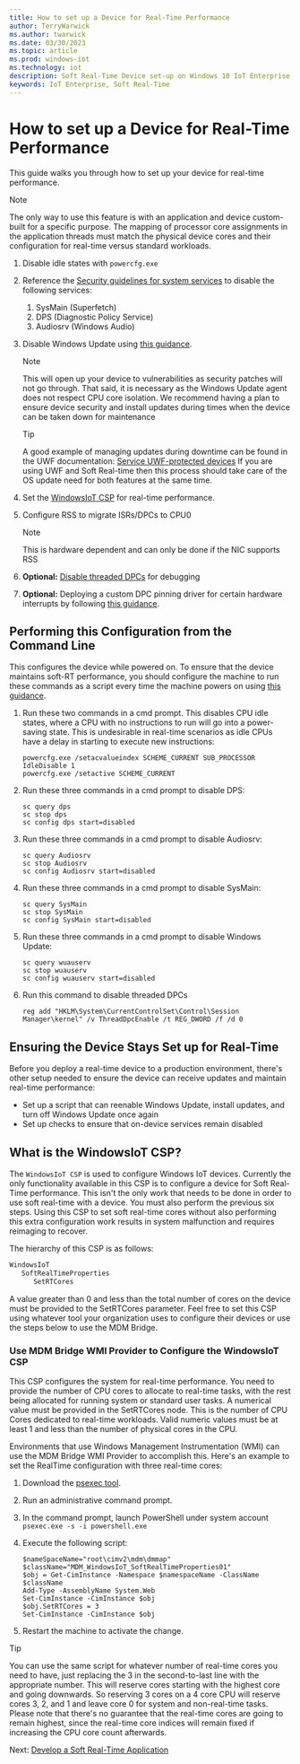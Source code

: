 ```yaml
---
title: How to set up a Device for Real-Time Performance
author: TerryWarwick
ms.author: twarwick
ms.date: 03/30/2023
ms.topic: article
ms.prod: windows-iot
ms.technology: iot
description: Soft Real-Time Device set-up on Windows 10 IoT Enterprise
keywords: IoT Enterprise, Soft Real-Time
---
```


# How to set up a Device for Real-Time Performance

This guide walks you through how to set up your device for real-time performance.

> [!NOTE]
>
> The only way to use this feature is with an application and device custom-built for a specific purpose. The mapping of processor core assignments in the application threads must match the physical device cores and their configuration for real-time versus standard workloads.  

1. Disable idle states with `powercfg.exe`
1. Reference the [Security guidelines for system services](/windows-server/security/windows-services/security-guidelines-for-disabling-system-services-in-windows-server) to disable the following services:

   1. SysMain (Superfetch)
   1. DPS (Diagnostic Policy Service)
   1. Audiosrv (Windows Audio)

1. Disable Windows Update using [this guidance](/windows/privacy/manage-connections-from-windows-operating-system-components-to-microsoft-services#bkmk-wu).

   > [!NOTE]
   >
   > This will open up your device to vulnerabilities as security patches will not go through. That said, it is necessary as the Windows Update agent does not respect CPU core isolation. We recommend having a plan to ensure device security and install updates during times when the device can be taken down for maintenance

   >[!TIP]
   >
   > A good example of managing updates during downtime can be found in the UWF documentation: [Service UWF-protected devices](/windows-hardware/customize/enterprise/service-uwf-protected-devices) If you are using UWF and Soft Real-time then this process should take care of the OS update need for both features at the same time.

1. Set the [WindowsIoT CSP](#what-is-the-windowsiot-csp) for real-time performance.
1. Configure RSS to migrate ISRs/DPCs to CPU0

   > [!NOTE]
   > This is hardware dependent and can only be done if the NIC supports RSS

1. **Optional:** [Disable threaded DPCs](/windows-hardware/drivers/kernel/introduction-to-threaded-dpcs) for debugging
1. **Optional:** Deploying a custom DPC pinning driver for certain hardware interrupts by following [this guidance](/windows-hardware/drivers/kernel/guidelines-for-writing-dpc-routines).

## Performing this Configuration from the Command Line

This configures the device while powered on. To ensure that the device maintains soft-RT performance, you should configure the machine to run these commands as a script every time the machine powers on using [this guidance](https://aka.ms/SRT-GPS).

1. Run these two commands in a cmd prompt. This disables CPU idle states, where a CPU with no instructions to run will go into a power-saving state. This is undesirable in real-time scenarios as idle CPUs have a delay in starting to execute new instructions:

   ```console
   powercfg.exe /setacvalueindex SCHEME_CURRENT SUB_PROCESSOR IdleDisable 1
   powercfg.exe /setactive SCHEME_CURRENT
   ```

2. Run these three commands in a cmd prompt to disable DPS:

   ```console
   sc query dps
   sc stop dps
   sc config dps start=disabled
   ```

3. Run these three commands in a cmd prompt to disable Audiosrv:

   ```console
   sc query Audiosrv
   sc stop Audiosrv
   sc config Audiosrv start=disabled
   ```

4. Run these three commands in a cmd prompt to disable SysMain:

   ```console
   sc query SysMain
   sc stop SysMain
   sc config SysMain start=disabled
   ```

5. Run these three commands in a cmd prompt to disable Windows Update:

   ```console
   sc query wuauserv
   sc stop wuauserv
   sc config wuauserv start=disabled
   ```

6. Run this command to disable threaded DPCs

   ```console
   reg add "HKLM\System\CurrentControlSet\Control\Session Manager\kernel" /v ThreadDpcEnable /t REG_DWORD /f /d 0
   ```

## Ensuring the Device Stays Set up for Real-Time

Before you deploy a real-time device to a production environment, there's other setup needed to ensure the device can receive updates and maintain real-time performance:

- Set up a script that can reenable Windows Update, install updates, and turn off Windows Update once again
- Set up checks to ensure that on-device services remain disabled

## What is the WindowsIoT CSP?

The `WindowsIoT CSP` is used to configure Windows IoT devices. Currently the only functionality available in this CSP is to configure a device for Soft Real-Time performance. This isn't the only work that needs to be done in order to use soft real-time with a device. You must also perform the previous six steps. Using this CSP to set soft real-time cores without also performing this extra configuration work results in system malfunction and requires reimaging to recover.

The hierarchy of this CSP is as follows:

```txt
WindowsIoT
   SoftRealTimeProperties
      SetRTCores
```

A value greater than 0 and less than the total number of cores on the device must be provided to the SetRTCores parameter. Feel free to set this CSP using whatever tool your organization uses to configure their devices or use the steps below to use the MDM Bridge.

### Use MDM Bridge WMI Provider to Configure the WindowsIoT CSP

This CSP configures the system for real-time performance. You need to provide the number of CPU cores to allocate to real-time tasks, with the rest being allocated for running system or standard user tasks. A numerical value must be provided in the SetRTCores node. This is the number of CPU Cores dedicated to real-time workloads. Valid numeric values must be at least 1 and less than the number of physical cores in the CPU.  

Environments that use Windows Management Instrumentation (WMI) can use the MDM Bridge WMI Provider to accomplish this. Here's an example to set the RealTime configuration with three real-time cores:

1. Download the [psexec tool](/sysinternals/downloads/psexec).
1. Run an administrative command prompt.
1. In the command prompt, launch PowerShell under system account `psexec.exe -s -i powershell.exe`
1. Execute the following script:

   ```console
   $nameSpaceName="root\cimv2\mdm\dmmap"
   $className="MDM_WindowsIoT_SoftRealTimeProperties01"
   $obj = Get-CimInstance -Namespace $namespaceName -ClassName $className
   Add-Type -AssemblyName System.Web
   Set-CimInstance -CimInstance $obj
   $obj.SetRTCores = 3
   Set-CimInstance -CimInstance $obj
   ```

1. Restart the machine to activate the change.

>[!TIP]
>
> You can use the same script for whatever number of real-time cores you need to have, just replacing the 3 in the second-to-last line with the appropriate number. This will reserve cores starting with the highest core and going downwards. So reserving 3 cores on a 4 core CPU will reserve cores 3, 2, and 1 and leave core 0 for system and non-real-time tasks. Please note that there's no guarantee that the real-time cores are going to remain highest, since the real-time core indices will remain fixed if increasing the CPU core count afterwards.

Next: [Develop a Soft Real-Time Application](/windows/iot/iot-enterprise/soft-real-time/soft-real-time-application)
